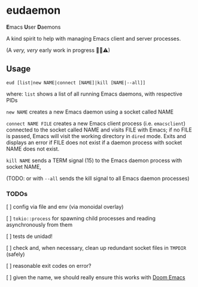 # eudaemon

**E**macs **U**ser **D**aemons

A kind spirit to help with managing Emacs client and server processes.

(A _very, very_ early work in progress 👼👹⚠)


## Usage

```
eud [list|new NAME|connect [NAME]|kill [NAME|--all]]
```

where:
`list` shows a list of all running Emacs daemons, with respective PIDs

`new NAME` creates a new Emacs daemon using a socket called NAME

`connect NAME FILE` creates a new Emacs client process (i.e. `emacsclient`) connected to the socket called NAME and visits FILE with Emacs; if no FILE is passed, Emacs will visit the working directory in `dired` mode. Exits and displays an error if FILE does not exist if a daemon process with socket NAME does not exist.

`kill NAME` sends a TERM signal (15) to the Emacs daemon process with socket NAME,

(TODO: or with `--all` sends the kill signal to all Emacs daemon processes)



### TODOs

[ ] config via file and env (via monoidal overlay)

[ ] `tokio::process` for spawning child processes and reading asynchronously from them

[ ] tests de unidad!

[ ] check and, when necessary, clean up redundant socket files in `TMPDIR` (safely)

[ ] reasonable exit codes on error?

[ ] given the name, we should really ensure this works with [Doom Emacs](https://github.com/doomemacs/doomemacs)
